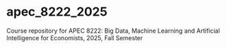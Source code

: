 # apec_8222_2025

Course repository for APEC 8222: Big Data, Machine Learning and Artificial Intelligence for Economists, 2025, Fall Semester
